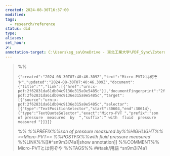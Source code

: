 ```yaml
---
created: 2024-08-30T16:37:00
modified: 
tags:
  - research/reference
status: did
type: 
aliases: 
set_hour: 
〆: 
annotation-target: C:\Users\sg_sa\OneDrive - 東北工業大学\PDF_Sync\ZoteroSync\T10834.pdf
---
```



>%%
>```annotation-json
>{"created":"2024-08-30T07:40:46.309Z","text":"Micro-PVTとは何ぞや","updated":"2024-08-30T07:40:46.309Z","document":{"title":"","link":[{"href":"urn:x-pdf:2f62831da61db04c9136e315a9e5485c"}],"documentFingerprint":"2f62831da61db04c9136e315a9e5485c"},"uri":"urn:x-pdf:2f62831da61db04c9136e315a9e5485c","target":[{"source":"urn:x-pdf:2f62831da61db04c9136e315a9e5485c","selector":[{"type":"TextPositionSelector","start":30604,"end":30614},{"type":"TextQuoteSelector","exact":"Micro-PVT ","prefix":"son  of pressure  measured  by  ","suffix":" with  fluid  pressure measured "}]}]}
>```
>%%
>*%%PREFIX%%son  of pressure  measured  by%%HIGHLIGHT%% ==Micro-PVT== %%POSTFIX%%with  fluid  pressure measured*
>%%LINK%%[[#^sn9m3i74a1|show annotation]]
>%%COMMENT%%
>Micro-PVTとは何ぞや
>%%TAGS%%
>##task/用語
^sn9m3i74a1
